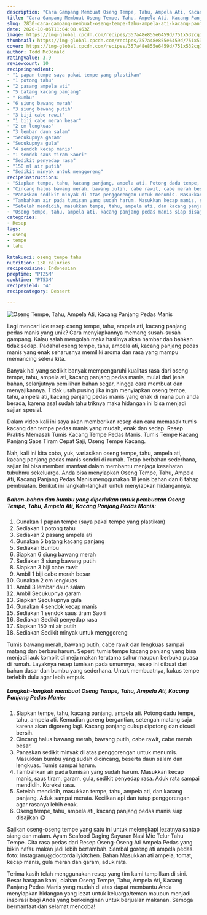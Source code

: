 ```yaml
---
description: "Cara Gampang Membuat Oseng Tempe, Tahu, Ampela Ati, Kacang Panjang Pedas Manis Anti Gagal"
title: "Cara Gampang Membuat Oseng Tempe, Tahu, Ampela Ati, Kacang Panjang Pedas Manis Anti Gagal"
slug: 2830-cara-gampang-membuat-oseng-tempe-tahu-ampela-ati-kacang-panjang-pedas-manis-anti-gagal
date: 2020-10-06T11:04:08.463Z
image: https://img-global.cpcdn.com/recipes/357a48e855e6459d/751x532cq70/oseng-tempe-tahu-ampela-ati-kacang-panjang-pedas-manis-foto-resep-utama.jpg
thumbnail: https://img-global.cpcdn.com/recipes/357a48e855e6459d/751x532cq70/oseng-tempe-tahu-ampela-ati-kacang-panjang-pedas-manis-foto-resep-utama.jpg
cover: https://img-global.cpcdn.com/recipes/357a48e855e6459d/751x532cq70/oseng-tempe-tahu-ampela-ati-kacang-panjang-pedas-manis-foto-resep-utama.jpg
author: Todd McDonald
ratingvalue: 3.9
reviewcount: 10
recipeingredient:
- "1 papan tempe saya pakai tempe yang plastikan"
- "1 potong tahu"
- "2 pasang ampela ati"
- "5 batang kacang panjang"
- " Bumbu"
- "6 siung bawang merah"
- "3 siung bawang putih"
- "3 biji cabe rawit"
- "1 biji cabe merah besar"
- "2 cm lengkuas"
- "3 lembar daun salam"
- "Secukupnya garam"
- "Secukupnya gula"
- "4 sendok kecap manis"
- "1 sendok saus tiram Saori"
- "Sedikit penyedap rasa"
- "150 ml air putih"
- "Sedikit minyak untuk menggoreng"
recipeinstructions:
- "Siapkan tempe, tahu, kacang panjang, ampela ati. Potong dadu tempe, tahu, ampela ati. Kemudian goreng bergantian, setengah matang saja karena akan digoreng lagi. Kacang panjang cukup dipotong dan dicuci bersih."
- "Cincang halus bawang merah, bawang putih, cabe rawit, cabe merah besar."
- "Panaskan sedikit minyak di atas penggorengan untuk menumis. Masukkan bumbu yang sudah dicincang, beserta daun salam dan lengkuas. Tumis sampai harum."
- "Tambahkan air pada tumisan yang sudah harum. Masukkan kecap manis, saus tiram, garam, gula, sedikit penyedap rasa. Aduk rata sampai mendidih. Koreksi rasa."
- "Setelah mendidih, masukkan tempe, tahu, ampela ati, dan kacang panjang. Aduk sampai merata. Kecilkan api dan tutup penggorengan agar rasanya lebih enak."
- "Oseng tempe, tahu, ampela ati, kacang panjang pedas manis siap disajikan 😋"
categories:
- Resep
tags:
- oseng
- tempe
- tahu

katakunci: oseng tempe tahu 
nutrition: 138 calories
recipecuisine: Indonesian
preptime: "PT25M"
cooktime: "PT53M"
recipeyield: "4"
recipecategory: Dessert

---
```



![Oseng Tempe, Tahu, Ampela Ati, Kacang Panjang Pedas Manis](https://img-global.cpcdn.com/recipes/357a48e855e6459d/751x532cq70/oseng-tempe-tahu-ampela-ati-kacang-panjang-pedas-manis-foto-resep-utama.jpg)

Lagi mencari ide resep oseng tempe, tahu, ampela ati, kacang panjang pedas manis yang unik? Cara menyiapkannya memang susah-susah gampang. Kalau salah mengolah maka hasilnya akan hambar dan bahkan tidak sedap. Padahal oseng tempe, tahu, ampela ati, kacang panjang pedas manis yang enak seharusnya memiliki aroma dan rasa yang mampu memancing selera kita.

Banyak hal yang sedikit banyak mempengaruhi kualitas rasa dari oseng tempe, tahu, ampela ati, kacang panjang pedas manis, mulai dari jenis bahan, selanjutnya pemilihan bahan segar, hingga cara membuat dan menyajikannya. Tidak usah pusing jika ingin menyiapkan oseng tempe, tahu, ampela ati, kacang panjang pedas manis yang enak di mana pun anda berada, karena asal sudah tahu triknya maka hidangan ini bisa menjadi sajian spesial.

Dalam video kali ini saya akan memberikan resep dan cara memasak tumis kacang dan tempe pedas manis yang mudah, enak dan sedap. Resep Praktis Memasak Tumis Kacang Tempe Pedas Manis. Tumis Tempe Kacang Panjang Saos Tiram Cepat Saji, Oseng Tempe Kacang.


Nah, kali ini kita coba, yuk, variasikan oseng tempe, tahu, ampela ati, kacang panjang pedas manis sendiri di rumah. Tetap berbahan sederhana, sajian ini bisa memberi manfaat dalam membantu menjaga kesehatan tubuhmu sekeluarga. Anda bisa menyiapkan Oseng Tempe, Tahu, Ampela Ati, Kacang Panjang Pedas Manis menggunakan 18 jenis bahan dan 6 tahap pembuatan. Berikut ini langkah-langkah untuk menyiapkan hidangannya.

<!--inarticleads1-->

##### Bahan-bahan dan bumbu yang diperlukan untuk pembuatan Oseng Tempe, Tahu, Ampela Ati, Kacang Panjang Pedas Manis:

1. Gunakan 1 papan tempe (saya pakai tempe yang plastikan)
1. Sediakan 1 potong tahu
1. Sediakan 2 pasang ampela ati
1. Gunakan 5 batang kacang panjang
1. Sediakan  Bumbu
1. Siapkan 6 siung bawang merah
1. Sediakan 3 siung bawang putih
1. Siapkan 3 biji cabe rawit
1. Ambil 1 biji cabe merah besar
1. Gunakan 2 cm lengkuas
1. Ambil 3 lembar daun salam
1. Ambil Secukupnya garam
1. Siapkan Secukupnya gula
1. Gunakan 4 sendok kecap manis
1. Sediakan 1 sendok saus tiram Saori
1. Sediakan Sedikit penyedap rasa
1. Siapkan 150 ml air putih
1. Sediakan Sedikit minyak untuk menggoreng


Tumis bawang merah, bawang putih, cabe rawit dan lengkuas sampai matang dan berbau harum. Seperti tumis tempe kacang panjang yang bisa menjadi lauk komplit di meja makan terutama sahur maupun berbuka puasa di rumah. Layaknya resep tumisan pada umumnya, resep ini dibuat dari bahan dasar dan bumbu yang sederhana. Untuk membuatnya, kukus tempe terlebih dulu agar lebih empuk. 

<!--inarticleads2-->

##### Langkah-langkah membuat Oseng Tempe, Tahu, Ampela Ati, Kacang Panjang Pedas Manis:

1. Siapkan tempe, tahu, kacang panjang, ampela ati. Potong dadu tempe, tahu, ampela ati. Kemudian goreng bergantian, setengah matang saja karena akan digoreng lagi. Kacang panjang cukup dipotong dan dicuci bersih.
1. Cincang halus bawang merah, bawang putih, cabe rawit, cabe merah besar.
1. Panaskan sedikit minyak di atas penggorengan untuk menumis. Masukkan bumbu yang sudah dicincang, beserta daun salam dan lengkuas. Tumis sampai harum.
1. Tambahkan air pada tumisan yang sudah harum. Masukkan kecap manis, saus tiram, garam, gula, sedikit penyedap rasa. Aduk rata sampai mendidih. Koreksi rasa.
1. Setelah mendidih, masukkan tempe, tahu, ampela ati, dan kacang panjang. Aduk sampai merata. Kecilkan api dan tutup penggorengan agar rasanya lebih enak.
1. Oseng tempe, tahu, ampela ati, kacang panjang pedas manis siap disajikan 😋


Sajikan oseng-oseng tempe yang satu ini untuk melengkapi lezatnya santap siang dan malam. Ayam Seafood Daging Sayuran Nasi Mie Telur Tahu Tempe. Cita rasa pedas dari Resep Oseng-Oseng Ati Ampela Pedas yang bikin nafsu makan jadi lebih bertambah. Sambal goreng ati ampela pedas. foto: Instagram/@doctordailykitchen. Bahan Masukkan ati ampela, tomat, kecap manis, gula merah dan garam, aduk rata. 

Terima kasih telah menggunakan resep yang tim kami tampilkan di sini. Besar harapan kami, olahan Oseng Tempe, Tahu, Ampela Ati, Kacang Panjang Pedas Manis yang mudah di atas dapat membantu Anda menyiapkan hidangan yang lezat untuk keluarga/teman maupun menjadi inspirasi bagi Anda yang berkeinginan untuk berjualan makanan. Semoga bermanfaat dan selamat mencoba!
